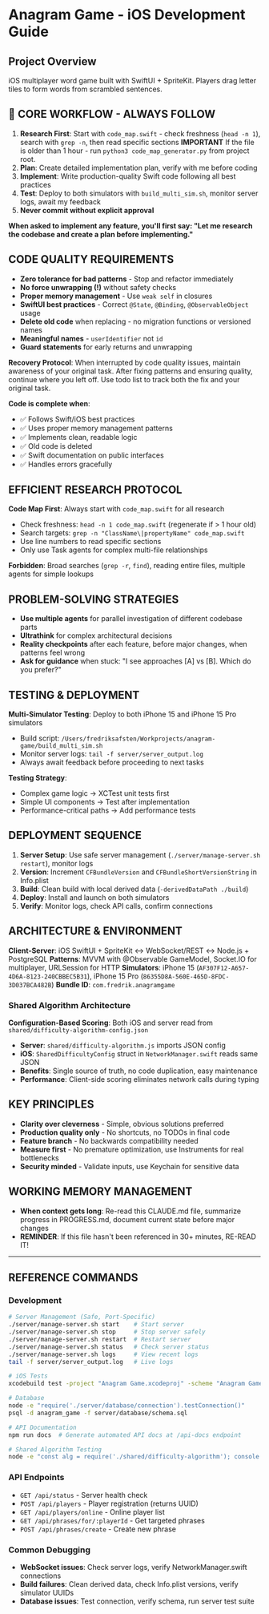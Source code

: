 # Anagram Game - iOS Development Guide

## Project Overview
iOS multiplayer word game built with SwiftUI + SpriteKit. Players drag letter tiles to form words from scrambled sentences.

## 🚨 CORE WORKFLOW - ALWAYS FOLLOW
1. **Research First**: Start with `code_map.swift` - check freshness (`head -n 1`), search with `grep -n`, then read specific sections **IMPORTANT** If the file is older than 1 hour - run `python3 code_map_generator.py` from project root.
2. **Plan**: Create detailed implementation plan, verify with me before coding
3. **Implement**: Write production-quality Swift code following all best practices
4. **Test**: Deploy to both simulators with `build_multi_sim.sh`, monitor server logs, await my feedback
5. **Never commit without explicit approval**

**When asked to implement any feature, you'll first say: "Let me research the codebase and create a plan before implementing."**

## CODE QUALITY REQUIREMENTS
- **Zero tolerance for bad patterns** - Stop and refactor immediately
- **No force unwrapping (!)** without safety checks
- **Proper memory management** - Use `weak self` in closures
- **SwiftUI best practices** - Correct `@State`, `@Binding`, `@ObservableObject` usage
- **Delete old code** when replacing - no migration functions or versioned names
- **Meaningful names** - `userIdentifier` not `id`
- **Guard statements** for early returns and unwrapping

**Recovery Protocol**: When interrupted by code quality issues, maintain awareness of your original task. After fixing patterns and ensuring quality, continue where you left off. Use todo list to track both the fix and your original task.

**Code is complete when**:
- ✅ Follows Swift/iOS best practices
- ✅ Uses proper memory management patterns
- ✅ Implements clean, readable logic
- ✅ Old code is deleted
- ✅ Swift documentation on public interfaces
- ✅ Handles errors gracefully

## EFFICIENT RESEARCH PROTOCOL
**Code Map First**: Always start with `code_map.swift` for all research
- Check freshness: `head -n 1 code_map.swift` (regenerate if > 1 hour old)
- Search targets: `grep -n "ClassName\|propertyName" code_map.swift`
- Use line numbers to read specific sections
- Only use Task agents for complex multi-file relationships

**Forbidden**: Broad searches (`grep -r`, `find`), reading entire files, multiple agents for simple lookups

## PROBLEM-SOLVING STRATEGIES
- **Use multiple agents** for parallel investigation of different codebase parts
- **Ultrathink** for complex architectural decisions
- **Reality checkpoints** after each feature, before major changes, when patterns feel wrong
- **Ask for guidance** when stuck: "I see approaches [A] vs [B]. Which do you prefer?"

## TESTING & DEPLOYMENT
**Multi-Simulator Testing**: Deploy to both iPhone 15 and iPhone 15 Pro simulators
- Build script: `/Users/fredriksafsten/Workprojects/anagram-game/build_multi_sim.sh`
- Monitor server logs: `tail -f server/server_output.log`
- Always await feedback before proceeding to next tasks

**Testing Strategy**:
- Complex game logic → XCTest unit tests first
- Simple UI components → Test after implementation
- Performance-critical paths → Add performance tests

## DEPLOYMENT SEQUENCE
1. **Server Setup**: Use safe server management (`./server/manage-server.sh restart`), monitor logs
2. **Version**: Increment `CFBundleVersion` and `CFBundleShortVersionString` in Info.plist
3. **Build**: Clean build with local derived data (`-derivedDataPath ./build`)
4. **Deploy**: Install and launch on both simulators
5. **Verify**: Monitor logs, check API calls, confirm connections

## ARCHITECTURE & ENVIRONMENT
**Client-Server**: iOS SwiftUI + SpriteKit ↔ WebSocket/REST ↔ Node.js + PostgreSQL
**Patterns**: MVVM with @Observable GameModel, Socket.IO for multiplayer, URLSession for HTTP
**Simulators**: iPhone 15 (`AF307F12-A657-4D6A-8123-240CBBEC5B31`), iPhone 15 Pro (`86355D8A-560E-465D-8FDC-3D037BCA482B`)
**Bundle ID**: `com.fredrik.anagramgame`

### Shared Algorithm Architecture
**Configuration-Based Scoring**: Both iOS and server read from `shared/difficulty-algorithm-config.json`
- **Server**: `shared/difficulty-algorithm.js` imports JSON config
- **iOS**: `SharedDifficultyConfig` struct in `NetworkManager.swift` reads same JSON
- **Benefits**: Single source of truth, no code duplication, easy maintenance
- **Performance**: Client-side scoring eliminates network calls during typing

## KEY PRINCIPLES
- **Clarity over cleverness** - Simple, obvious solutions preferred
- **Production quality only** - No shortcuts, no TODOs in final code
- **Feature branch** - No backwards compatibility needed
- **Measure first** - No premature optimization, use Instruments for real bottlenecks
- **Security minded** - Validate inputs, use Keychain for sensitive data

## WORKING MEMORY MANAGEMENT
- **When context gets long**: Re-read this CLAUDE.md file, summarize progress in PROGRESS.md, document current state before major changes
- **REMINDER**: If this file hasn't been referenced in 30+ minutes, RE-READ IT!

---

## REFERENCE COMMANDS

### Development
```bash
# Server Management (Safe, Port-Specific)
./server/manage-server.sh start    # Start server
./server/manage-server.sh stop     # Stop server safely
./server/manage-server.sh restart  # Restart server
./server/manage-server.sh status   # Check server status
./server/manage-server.sh logs     # View recent logs
tail -f server/server_output.log   # Live logs

# iOS Tests
xcodebuild test -project "Anagram Game.xcodeproj" -scheme "Anagram Game" -destination 'platform=iOS Simulator,name=iPhone 15'

# Database
node -e "require('./server/database/connection').testConnection()"
psql -d anagram_game -f server/database/schema.sql

# API Documentation
npm run docs  # Generate automated API docs at /api-docs endpoint

# Shared Algorithm Testing
node -e "const alg = require('./shared/difficulty-algorithm'); console.log(alg.calculateScore({phrase: 'test phrase', language: 'en'}));"
```

### API Endpoints
- `GET /api/status` - Server health check
- `POST /api/players` - Player registration (returns UUID)
- `GET /api/players/online` - Online player list
- `GET /api/phrases/for/:playerId` - Get targeted phrases
- `POST /api/phrases/create` - Create new phrase

### Common Debugging
- **WebSocket issues**: Check server logs, verify NetworkManager.swift connections
- **Build failures**: Clean derived data, check Info.plist versions, verify simulator UUIDs
- **Database issues**: Test connection, verify schema, run server test suite